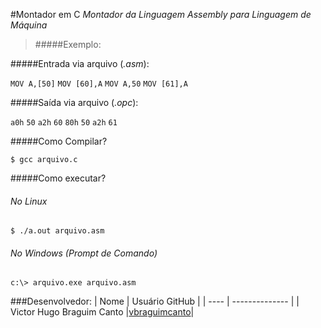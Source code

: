 #Montador em C
*Montador da Linguagem Assembly para Linguagem de Máquina*

> #####Exemplo:

#####Entrada via arquivo (_.asm_):

`MOV A,[50]`
`MOV [60],A`
`MOV A,50`
`MOV [61],A`

#####Saída via arquivo (_.opc_):

`a0h`
`50`
`a2h`
`60`
`80h`
`50`
`a2h`
`61`

#####Como Compilar?

`$ gcc arquivo.c`


#####Como executar?

###### No Linux
`$ ./a.out arquivo.asm`

###### No Windows (Prompt de Comando)
`c:\> arquivo.exe arquivo.asm`

###Desenvolvedor: 
| Nome | Usuário GitHub |
| ---- | -------------- |
| Victor Hugo Braguim Canto |[vbraguimcanto](https://github.com/vbraguimcanto)|
